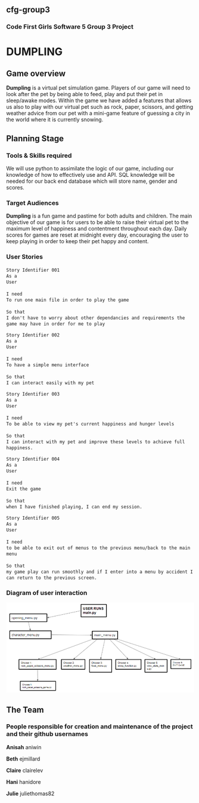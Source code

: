 ## cfg-group3
### Code First Girls Software 5 Group 3 Project

# **DUMPLING**

## Game overview

**Dumpling** is a virtual pet simulation game. Players of our game will need to look after the pet by being able to 
feed, play and put their pet in sleep/awake modes. Within the game we have added a features that allows us also to play 
with our virtual pet such as rock, paper, scissors, and getting weather advice from our pet with a mini-game feature of 
guessing a city in the world where it is currently snowing.

## Planning Stage

### Tools & Skills required

We will use python to assimilate the logic of our game, including our knowledge of how to effectively use and API.
SQL knowledge will be needed for our back end database which will store name, gender and scores.

### Target Audiences

**Dumpling** is a fun game and pastime for both adults and children. The main objective of our game is for users to be 
able to raise their virtual pet to the maximum level of happiness and contentment throughout each day. Daily scores for 
games are reset at midnight every day, encouraging the user to keep playing in order to keep their pet happy and 
content.

### User Stories

```
Story Identifier 001
As a 
User

I need 
To run one main file in order to play the game

So that
I don't have to worry about other dependancies and requirements the game may have in order for me to play

```

```
Story Identifier 002
As a 
User

I need 
To have a simple menu interface

So that
I can interact easily with my pet

```

```
Story Identifier 003
As a 
User

I need 
To be able to view my pet's current happiness and hunger levels

So that
I can interact with my pet and improve these levels to achieve full happiness.

```

```
Story Identifier 004
As a 
User

I need 
Exit the game

So that
when I have finished playing, I can end my session.

```

```
Story Identifier 005
As a 
User

I need 
to be able to exit out of menus to the previous menu/back to the main menu

So that
my game play can run smoothly and if I enter into a menu by accident I can return to the previous screen.

```

### Diagram of user interaction

![img.png](img.png)


## The Team

### People responsible for creation and maintenance of the project and their github usernames

**Anisah** aniwin

**Beth** ejmillard

**Claire** clairelev

**Hani** hanidore

**Julie** juliethomas82
